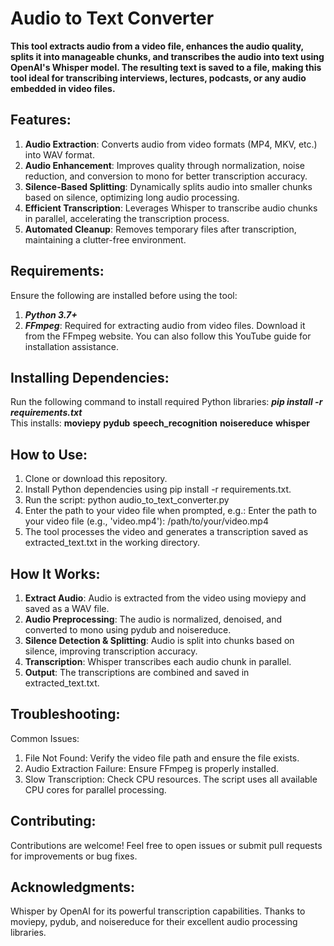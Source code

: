 # Audio to Text Converter
**This tool extracts audio from a video file, enhances the audio quality, splits it into manageable chunks, and transcribes the audio into text using OpenAI's Whisper model. The resulting text is saved to a file, making this tool ideal for transcribing interviews, lectures, podcasts, or any audio embedded in video files.**

## Features:
1. **Audio Extraction**: Converts audio from video formats (MP4, MKV, etc.) into WAV format.
2. **Audio Enhancement**: Improves quality through normalization, noise reduction, and conversion to mono for better transcription accuracy.
3. **Silence-Based Splitting**: Dynamically splits audio into smaller chunks based on silence, optimizing long audio processing.
4. **Efficient Transcription**: Leverages Whisper to transcribe audio chunks in parallel, accelerating the transcription process.
5. **Automated Cleanup**: Removes temporary files after transcription, maintaining a clutter-free environment.

## Requirements:
Ensure the following are installed before using the tool:
1. ***Python 3.7+***
2. ***FFmpeg***: Required for extracting audio from video files. Download it from the FFmpeg website. You can also follow this YouTube guide for installation assistance.

## Installing Dependencies:
Run the following command to install required Python libraries:
***pip install -r requirements.txt***  
This installs:
**moviepy**
**pydub**
**speech_recognition**
**noisereduce**
**whisper**

## How to Use:
1. Clone or download this repository.
2. Install Python dependencies using pip install -r requirements.txt.
3. Run the script:
python audio_to_text_converter.py  
4. Enter the path to your video file when prompted, e.g.:
Enter the path to your video file (e.g., 'video.mp4'): /path/to/your/video.mp4  
5. The tool processes the video and generates a transcription saved as extracted_text.txt in the working directory.

## How It Works:
1. **Extract Audio**: Audio is extracted from the video using moviepy and saved as a WAV file.
2. **Audio Preprocessing**: The audio is normalized, denoised, and converted to mono using pydub and noisereduce.
3. **Silence Detection & Splitting**: Audio is split into chunks based on silence, improving transcription accuracy.
4. **Transcription**: Whisper transcribes each audio chunk in parallel.
5. **Output**: The transcriptions are combined and saved in extracted_text.txt.

## Troubleshooting:
Common Issues:
1. File Not Found: Verify the video file path and ensure the file exists.
2. Audio Extraction Failure: Ensure FFmpeg is properly installed.
3. Slow Transcription: Check CPU resources. The script uses all available CPU cores for parallel processing.

## Contributing:
Contributions are welcome! Feel free to open issues or submit pull requests for improvements or bug fixes.

## Acknowledgments:
Whisper by OpenAI for its powerful transcription capabilities.
Thanks to moviepy, pydub, and noisereduce for their excellent audio processing libraries.
